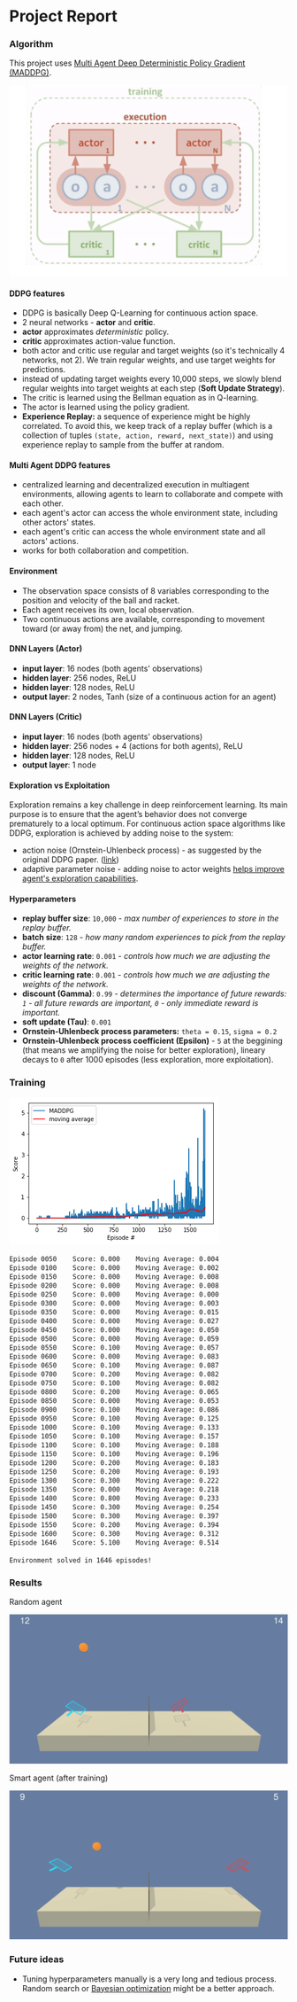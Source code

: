 # Project Report

### Algorithm

This project uses [Multi Agent Deep Deterministic Policy Gradient (MADDPG)](https://blog.openai.com/learning-to-cooperate-compete-and-communicate/).

![MADDPG](img/maddpg.png)

#### DDPG features

* DDPG is basically Deep Q-Learning for continuous action space.
* 2 neural networks - **actor** and **critic**.
* **actor** approximates _deterministic_ policy.
* **critic** approximates action-value function.
* both actor and critic use regular and target weights (so it's technically 4 networks, not 2). We train regular weights, and use target weights for predictions. 
* instead of updating target weights every 10,000 steps, we slowly blend regular weights into target weights at each step (**Soft Update Strategy**).
* The critic is learned using the Bellman equation as in Q-learning.
* The actor is learned using the policy gradient.
* **Experience Replay:** a sequence of experience might be highly correlated. To avoid this, we keep track of a replay buffer (which is a collection of tuples `(state, action, reward, next_state)`) and using experience replay to sample from the buffer at random.

#### Multi Agent DDPG features

* centralized learning and decentralized execution in multiagent environments, allowing agents to learn to collaborate and compete with each other.
* each agent's actor can access the whole environment state, including other actors' states.
* each agent's critic can access the whole environment state and all actors' actions.
* works for both collaboration and competition.

#### Environment

* The observation space consists of 8 variables corresponding to the position and velocity of the ball and racket.
* Each agent receives its own, local observation.
* Two continuous actions are available, corresponding to movement toward (or away from) the net, and jumping.

#### DNN Layers (Actor)

* **input layer**: 16 nodes (both agents' observations)
* **hidden layer**: 256 nodes, ReLU
* **hidden layer**: 128 nodes, ReLU
* **output layer**: 2 nodes, Tanh (size of a continuous action for an agent)

#### DNN Layers (Critic)

* **input layer**: 16 nodes (both agents' observations)
* **hidden layer**: 256 nodes + 4 (actions for both agents), ReLU
* **hidden layer**: 128 nodes, ReLU
* **output layer**: 1 node

#### Exploration vs Exploitation

Exploration remains a key challenge in deep reinforcement learning. Its main purpose is to ensure that the agent’s behavior does not converge prematurely to a local optimum. For continuous action space algorithms like DDPG, exploration is achieved by adding noise to the system:

* action noise (Ornstein-Uhlenbeck process) - as suggested by the original DDPG paper. ([link](https://arxiv.org/abs/1509.02971))
* adaptive parameter noise - adding noise to actor weights [helps improve agent's exploration capabilities](https://blog.openai.com/better-exploration-with-parameter-noise/).

#### Hyperparameters

* **replay buffer size**: `10,000` - _max number of experiences to store in the replay buffer._
* **batch size**: `128` - _how many random experiences to pick from the replay buffer._
* **actor learning rate**: `0.001` - _controls how much we are adjusting the weights of the network._
* **critic learning rate**: `0.001` - _controls how much we are adjusting the weights of the network._
* **discount (Gamma)**: `0.99` - _determines the importance of future rewards: `1` - all future rewards are important, `0` - only immediate reward is important._
* **soft update (Tau)**: `0.001`
* **Ornstein-Uhlenbeck process parameters:** `theta = 0.15`, `sigma = 0.2`
* **Ornstein-Uhlenbeck process coefficient (Epsilon)** - `5` at the beggining (that means we amplifying the noise for better exploration), lineary decays to `0` after 1000 episodes (less exploration, more exploitation). 

### Training

![Training](img/training.png)

```
Episode 0050    Score: 0.000    Moving Average: 0.004
Episode 0100    Score: 0.000    Moving Average: 0.002
Episode 0150    Score: 0.000    Moving Average: 0.008
Episode 0200    Score: 0.000    Moving Average: 0.008
Episode 0250    Score: 0.000    Moving Average: 0.000
Episode 0300    Score: 0.000    Moving Average: 0.003
Episode 0350    Score: 0.000    Moving Average: 0.015
Episode 0400    Score: 0.000    Moving Average: 0.027
Episode 0450    Score: 0.000    Moving Average: 0.050
Episode 0500    Score: 0.000    Moving Average: 0.059
Episode 0550    Score: 0.100    Moving Average: 0.057
Episode 0600    Score: 0.000    Moving Average: 0.083
Episode 0650    Score: 0.100    Moving Average: 0.087
Episode 0700    Score: 0.200    Moving Average: 0.082
Episode 0750    Score: 0.100    Moving Average: 0.082
Episode 0800    Score: 0.200    Moving Average: 0.065
Episode 0850    Score: 0.000    Moving Average: 0.053
Episode 0900    Score: 0.100    Moving Average: 0.086
Episode 0950    Score: 0.100    Moving Average: 0.125
Episode 1000    Score: 0.100    Moving Average: 0.133
Episode 1050    Score: 0.100    Moving Average: 0.157
Episode 1100    Score: 0.100    Moving Average: 0.188
Episode 1150    Score: 0.100    Moving Average: 0.196
Episode 1200    Score: 0.200    Moving Average: 0.183
Episode 1250    Score: 0.200    Moving Average: 0.193
Episode 1300    Score: 0.300    Moving Average: 0.222
Episode 1350    Score: 0.000    Moving Average: 0.218
Episode 1400    Score: 0.800    Moving Average: 0.233
Episode 1450    Score: 0.300    Moving Average: 0.254
Episode 1500    Score: 0.300    Moving Average: 0.397
Episode 1550    Score: 0.200    Moving Average: 0.394
Episode 1600    Score: 0.300    Moving Average: 0.312
Episode 1646    Score: 5.100    Moving Average: 0.514

Environment solved in 1646 episodes!
```

### Results

Random agent

![Random agents](img/random_agents.gif)

Smart agent (after training)

![Smart agents](img/smart_agents.gif)

### Future ideas

*  Tuning hyperparameters manually is a very long and tedious process. Random search or [Bayesian optimization](https://cloud.google.com/blog/products/gcp/hyperparameter-tuning-cloud-machine-learning-engine-using-bayesian-optimization) might be a better approach.

